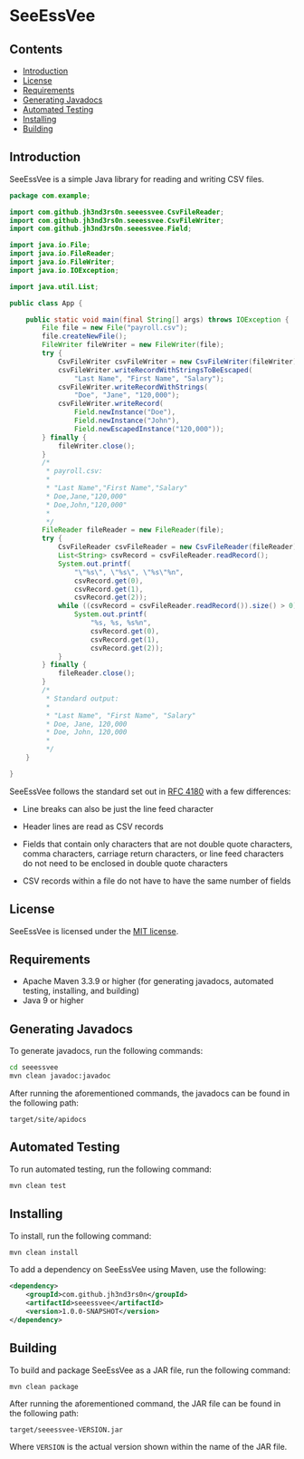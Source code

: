 # SeeEssVee

## Contents

-   [Introduction](#introduction)
-   [License](#license)
-   [Requirements](#requirements)
-   [Generating Javadocs](#generating-javadocs)
-   [Automated Testing](#automated-testing)
-   [Installing](#installing)
-   [Building](#building)

## Introduction

SeeEssVee is a simple Java library for reading and writing CSV files.

```java
package com.example;

import com.github.jh3nd3rs0n.seeessvee.CsvFileReader;
import com.github.jh3nd3rs0n.seeessvee.CsvFileWriter;
import com.github.jh3nd3rs0n.seeessvee.Field;

import java.io.File;
import java.io.FileReader;
import java.io.FileWriter;
import java.io.IOException;

import java.util.List;

public class App {

    public static void main(final String[] args) throws IOException {
        File file = new File("payroll.csv");
        file.createNewFile();
        FileWriter fileWriter = new FileWriter(file);
        try {
            CsvFileWriter csvFileWriter = new CsvFileWriter(fileWriter);
            csvFileWriter.writeRecordWithStringsToBeEscaped(
                "Last Name", "First Name", "Salary");
            csvFileWriter.writeRecordWithStrings(
                "Doe", "Jane", "120,000");
            csvFileWriter.writeRecord(
                Field.newInstance("Doe"), 
                Field.newInstance("John"), 
                Field.newEscapedInstance("120,000"));
        } finally {
            fileWriter.close();
        }
        /*
         * payroll.csv:
         * 
         * "Last Name","First Name","Salary"
         * Doe,Jane,"120,000"
         * Doe,John,"120,000"
         *
         */
        FileReader fileReader = new FileReader(file);
        try {
            CsvFileReader csvFileReader = new CsvFileReader(fileReader);
            List<String> csvRecord = csvFileReader.readRecord();
            System.out.printf(
                "\"%s\", \"%s\", \"%s\"%n", 
                csvRecord.get(0), 
                csvRecord.get(1), 
                csvRecord.get(2));
            while ((csvRecord = csvFileReader.readRecord()).size() > 0) {
                System.out.printf(
                    "%s, %s, %s%n", 
                    csvRecord.get(0), 
                    csvRecord.get(1), 
                    csvRecord.get(2));
            }
        } finally {
            fileReader.close();
        }
        /*
         * Standard output:
         *
         * "Last Name", "First Name", "Salary"
         * Doe, Jane, 120,000
         * Doe, John, 120,000
         *
         */
    }

}
```

SeeEssVee follows the standard set out in 
[RFC 4180](https://www.rfc-editor.org/rfc/rfc4180) with a few differences:

-   Line breaks can also be just the line feed character

-   Header lines are read as CSV records

-   Fields that contain only characters that are not double quote characters, 
comma characters, carriage return characters, or line feed characters do not 
need to be enclosed in double quote characters

-   CSV records within a file do not have to have the same number of fields

## License

SeeEssVee is licensed under the 
[MIT license](https://github.com/jh3nd3rs0n/seeessvee/blob/main/LICENSE).

## Requirements

-   Apache Maven 3.3.9 or higher (for generating javadocs, automated testing, 
installing, and building) 
-   Java 9 or higher

## Generating Javadocs

To generate javadocs, run the following commands:

```bash
cd seeessvee
mvn clean javadoc:javadoc
```

After running the aforementioned commands, the javadocs can be found in the 
following path:

```text
target/site/apidocs
```

## Automated Testing

To run automated testing, run the following command:

```bash
mvn clean test
```

## Installing

To install, run the following command:

```bash
mvn clean install
```

To add a dependency on SeeEssVee using Maven, use the following:

```xml
<dependency>
	<groupId>com.github.jh3nd3rs0n</groupId>
	<artifactId>seeessvee</artifactId>
	<version>1.0.0-SNAPSHOT</version>
</dependency>
```

## Building

To build and package SeeEssVee as a JAR file, run the following command:

```bash
mvn clean package
```

After running the aforementioned command, the JAR file can be found in the 
following path:

```text
target/seeessvee-VERSION.jar
```

Where `VERSION` is the actual version shown within the name of the JAR file.
